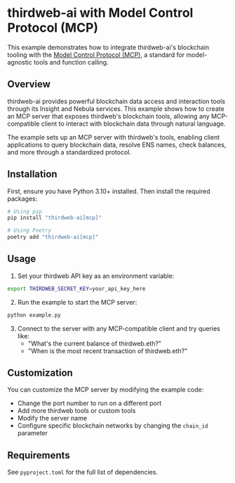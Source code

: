 # thirdweb-ai with Model Control Protocol (MCP)

This example demonstrates how to integrate thirdweb-ai's blockchain tooling with the [Model Control Protocol (MCP)](https://github.com/modelcontextprotocol/python-sdk), a standard for model-agnostic tools and function calling.

## Overview

thirdweb-ai provides powerful blockchain data access and interaction tools through its Insight and Nebula services. This example shows how to create an MCP server that exposes thirdweb's blockchain tools, allowing any MCP-compatible client to interact with blockchain data through natural language.

The example sets up an MCP server with thirdweb's tools, enabling client applications to query blockchain data, resolve ENS names, check balances, and more through a standardized protocol.

## Installation

First, ensure you have Python 3.10+ installed. Then install the required packages:

```bash
# Using pip
pip install "thirdweb-ai[mcp]"

# Using Poetry
poetry add "thirdweb-ai[mcp]"
```

## Usage

1. Set your thirdweb API key as an environment variable:
```bash
export THIRDWEB_SECRET_KEY=your_api_key_here
```

2. Run the example to start the MCP server:
```bash
python example.py
```

3. Connect to the server with any MCP-compatible client and try queries like:
   - "What's the current balance of thirdweb.eth?"
   - "When is the most recent transaction of thirdweb.eth?"

## Customization

You can customize the MCP server by modifying the example code:
- Change the port number to run on a different port
- Add more thirdweb tools or custom tools
- Modify the server name
- Configure specific blockchain networks by changing the `chain_id` parameter

## Requirements

See `pyproject.toml` for the full list of dependencies. 